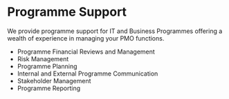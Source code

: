 # Programme Support

We provide programme support for IT and Business Programmes offering a wealth of experience in managing your PMO functions.  

* Programme Financial Reviews and Management
* Risk Management  
* Programme Planning  
* Internal and External Programme Communication  
* Stakeholder Management  
* Programme Reporting